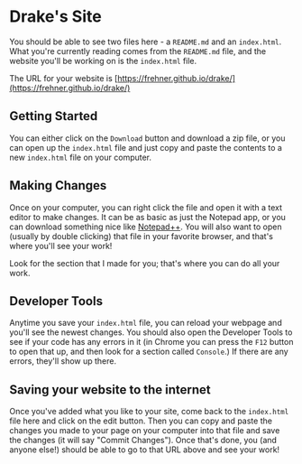 # Drake's Site
You should be able to see two files here - a `README.md` and an `index.html`. What you're currently reading comes from the `README.md` file, and the website you'll be working on is the `index.html` file.

The URL for your website is [https://frehner.github.io/drake/](https://frehner.github.io/drake/)

## Getting Started
You can either click on the `Download` button and download a zip file, or you can open up the `index.html` file and just copy and paste the contents to a new `index.html` file on your computer.

## Making Changes
Once on your computer, you can right click the file and open it with a text editor to make changes. It can be as basic as just the Notepad app, or you can download something nice like [Notepad++](https://notepad-plus-plus.org).  You will also want to open (usually by double clicking) that file in your favorite browser, and that's where you'll see your work! 

Look for the section that I made for you; that's where you can do all your work.

## Developer Tools
Anytime you save your `index.html` file, you can reload your webpage and you'll see the newest changes. You should also open the Developer Tools to see if your code has any errors in it (in Chrome you can press the `F12` button to open that up, and then look for a section called `Console`.) If there are any errors, they'll show up there.

## Saving your website to the internet
Once you've added what you like to your site, come back to the `index.html` file here and click on the edit button. Then you can copy and paste the changes you made to your page on your computer into that file and save the changes (it will say "Commit Changes"). Once that's done, you (and anyone else!) should be able to go to that URL above and see your work!
